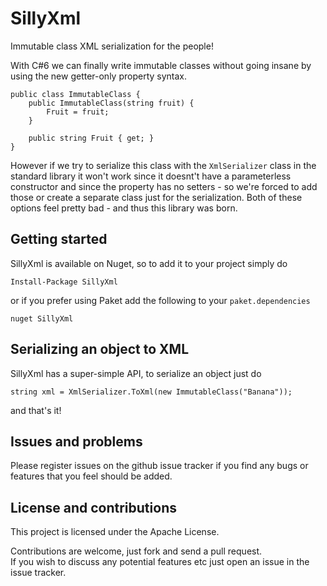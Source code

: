 # SillyXml

Immutable class XML serialization for the people!

With C#6 we can finally write immutable classes without going insane by using the new getter-only property syntax.

    public class ImmutableClass {
        public ImmutableClass(string fruit) {
            Fruit = fruit;
        }
    
        public string Fruit { get; }
    }
    
However if we try to serialize this class with the `XmlSerializer` class in the standard library it won't work since it doesnt't have a parameterless constructor and since the property has no setters - so we're forced to add those or create a separate class just for the serialization. Both of these options feel pretty bad - and thus this library was born.

## Getting started

SillyXml is available on Nuget, so to add it to your project simply do

    Install-Package SillyXml
    
or if you prefer using Paket add the following to your `paket.dependencies`

    nuget SillyXml

## Serializing an object to XML

SillyXml has a super-simple API, to serialize an object just do

    string xml = XmlSerializer.ToXml(new ImmutableClass("Banana"));
    
and that's it!

## Issues and problems

Please register issues on the github issue tracker if you find any bugs or features that you feel should be added.

## License and contributions

This project is licensed under the Apache License.

Contributions are welcome, just fork and send a pull request.   
If you wish to discuss any potential features etc just open an issue in the issue tracker.
